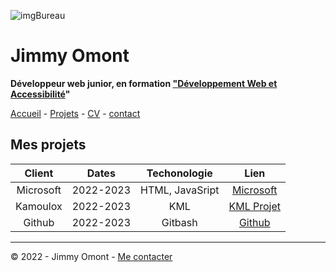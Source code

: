 ![imgBureau](https://i.picsum.photos/id/180/1012/100.jpg?hmac=5UcmjO6PnO42kcPKpq2G57__1pbg-pXhF5MVUHWMHJ4)

# Jimmy Omont

**Développeur web junior, en formation ["Développement Web et Accessibilité](https://oclock.io/formations/developpeur-web-et-accessibilite)"**

[Accueil](README.md) - [Projets](projet.md) - [CV](CV.md) - [contact](contact.md)

## Mes projets 


|Client    |Dates    |Techonologie|Lien|
|:--------:|:-------:|:----------:|:--:|
|Microsoft |2022-2023 |HTML, JavaSript|[Microsoft](https://www.microsoft.com/fr-fr)|
|Kamoulox    |2022-2023 |KML  |[KML Projet](https://kmlproject.com/)|
|Github    |2022-2023 |Gitbash    |[Github](https://github.com/)|

---

&copy; 2022 - Jimmy Omont - [Me contacter](mailto:jimmy.omont@gmail.com?)





